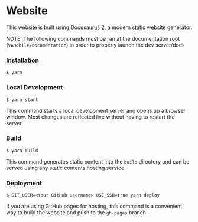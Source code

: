 # Website

This website is built using [Docusaurus 2](https://docusaurus.io/), a modern static website generator.

NOTE: The following commands must be ran at the documentation root (`VAMobile/documentation`) in order to properly launch the dev server/docs

### Installation

```
$ yarn
```

### Local Development

```
$ yarn start
```

This command starts a local development server and opens up a browser window. Most changes are reflected live without having to restart the server.

### Build

```
$ yarn build
```

This command generates static content into the `build` directory and can be served using any static contents hosting service.

### Deployment

```
$ GIT_USER=<Your GitHub username> USE_SSH=true yarn deploy
```

If you are using GitHub pages for hosting, this command is a convenient way to build the website and push to the `gh-pages` branch.
